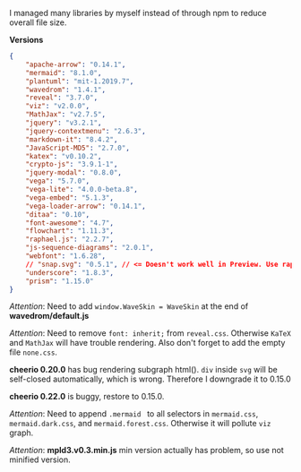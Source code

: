 I managed many libraries by myself instead of through npm to reduce overall file size.

**Versions**
```json
{
    "apache-arrow": "0.14.1",
    "mermaid": "8.1.0",
    "plantuml": "mit-1.2019.7",
    "wavedrom": "1.4.1",
    "reveal": "3.7.0",
    "viz": "v2.0.0",
    "MathJax": "v2.7.5",
    "jquery": "v3.2.1",
    "jquery-contextmenu": "2.6.3",
    "markdown-it": "8.4.2",
    "JavaScript-MD5": "2.7.0",
    "katex": "v0.10.2",
    "crypto-js": "3.9.1-1",
    "jquery-modal": "0.8.0",
    "vega": "5.7.0",
    "vega-lite": "4.0.0-beta.8",
    "vega-embed": "5.1.3",
    "vega-loader-arrow": "0.14.1",
    "ditaa": "0.10",
    "font-awesome": "4.7",
    "flowchart": "1.11.3",
    "raphael.js": "2.2.7",
    "js-sequence-diagrams": "2.0.1",
    "webfont": "1.6.28",
    // "snap.svg": "0.5.1", // <= Doesn't work well in Preview. Use raphael.js instead
    "underscore": "1.8.3",
    "prism": "1.15.0"
}
```  

*Attention*: Need to add `window.WaveSkin = WaveSkin` at the end of **wavedrom/default.js**

*Attention*: Need to remove `font: inherit;` from `reveal.css`. Otherwise `KaTeX` and `MathJax` will have trouble rendering. Also don't forget to add the empty file `none.css`.

**cheerio 0.20.0** has bug rendering subgraph html(). `div` inside `svg` will be self-closed automatically, which is wrong. Therefore I downgrade it to 0.15.0

**cheerio 0.22.0** is buggy, restore to 0.15.0.  

*Attention*: Need to append `.mermaid ` to all selectors in `mermaid.css`, `mermaid.dark.css`, and `mermaid.forest.css`. Otherwise it will pollute `viz` graph.

*Attention*: **mpld3.v0.3.min.js** min version actually has problem, so use not minified version.  
